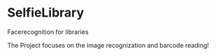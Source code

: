 # SelfieLibrary
Facerecognition for libraries

The Project focuses on the image recognization and barcode reading!
